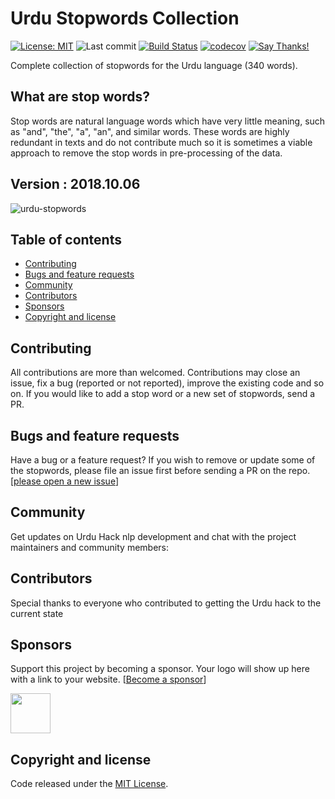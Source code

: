 # Urdu Stopwords Collection

[![License: MIT](https://img.shields.io/badge/license-MIT-blue.svg)](https://github.com/urduhack/urdu-stopwords/blob/master/LICENSE)
![Last commit](https://img.shields.io/github/last-commit/urduhack/urdu-stopwords.svg)
[![Build Status](https://travis-ci.org/urduhack/urdu-stopwords.svg?branch=master)](https://travis-ci.org/urduhack/urdu-stopwords)
[![codecov](https://codecov.io/gh/urduhack/urdu-stopwords/branch/master/graph/badge.svg)](https://codecov.io/gh/urduhack/urdu-stopwords)
[![Say Thanks!](https://img.shields.io/badge/Say%20Thanks-!-1EAEDB.svg)](https://saythanks.io/to/akkefa)

Complete collection of stopwords for the Urdu language (340 words).

## What are stop words?

Stop words are natural language words which have very little meaning, such as "and", "the", "a", "an", and similar words. These words are highly redundant in texts and do not contribute much so it is sometimes a viable approach to remove the stop words in pre-processing of the data.

## Version : 2018.10.06

![urdu-stopwords](https://raw.githubusercontent.com/urduhack/urdu-stopwords/master/design.png)

## Table of contents

- [Contributing](#contributing)
- [Bugs and feature requests](#bugs-and-feature-requests)
- [Community](#community)
- [Contributors](#contributors)
- [Sponsors](#sponsors)
- [Copyright and license](#copyright-and-license)


## Contributing

All contributions are more than welcomed. Contributions may close an issue, fix a bug (reported or not reported), improve the existing code and so on.
If you would like to add a stop word or a new set of stopwords, send a PR.


## Bugs and feature requests

Have a bug or a feature request? If you wish to remove or update some of the stopwords, please file an issue first before sending a PR on the repo. [[please open a new issue](https://github.com/urduhack/urdu-stopwords/issues/new)]


## Community

Get updates on Urdu Hack nlp development and chat with the project maintainers and community members:


## Contributors

Special thanks to everyone who contributed to getting the Urdu hack to the current state

## Sponsors

Support this project by becoming a sponsor. Your logo will show up here with a link to your website. [[Become a sponsor]()]

<a href="https://arbisoft.com" target="_blank"><img height="64" src="https://arbisoft.com/static/media/uploads/arbisoft.png"></a>

## Copyright and license

Code released under the [MIT License](ttps://github.com/urduhack/urdu-stopwords/blob/master/LICENSE).

